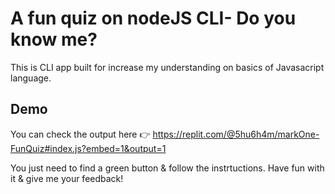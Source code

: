 # A fun quiz on nodeJS CLI- Do you know me?

This is CLI app built for increase my understanding on basics of Javasacript language.


## Demo

You can check the output here 👉 https://replit.com/@5hu6h4m/markOne-FunQuiz#index.js?embed=1&output=1

You just need to find a green button & follow the instrtuctions.
Have fun with it & give me your feedback!
